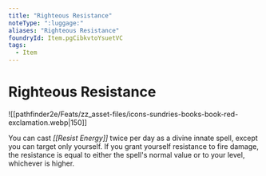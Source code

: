 ```yaml
---
title: "Righteous Resistance"
noteType: ":luggage:"
aliases: "Righteous Resistance"
foundryId: Item.pgCibkvtoYsuetVC
tags:
  - Item
---
```


# Righteous Resistance
![[pathfinder2e/Feats/zz_asset-files/icons-sundries-books-book-red-exclamation.webp|150]]

You can cast _[[Resist Energy]]_ twice per day as a divine innate spell, except you can target only yourself. If you grant yourself resistance to fire damage, the resistance is equal to either the spell's normal value or to your level, whichever is higher.
